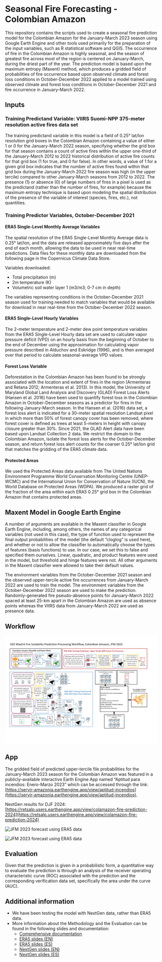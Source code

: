 # Seasonal Fire Forecasting - Colombian Amazon

This repository contains the scripts used to create a seasonal fire prediction model for the Colombian Amazon for the January-March 2023 season using Google Earth Engine and other tools used primarily for the preparation of the input variables, such as R statistical software and QGIS. The occurrence of fire in the Colombian Amazon is highly seasonal, and the season of greatest fire across most of the region is centered on January-March, during the driest part of the year.  The prediction model is based upon the maximum entropy (Maxent) method, which produces a gridded field of probabilities of fire occurrence based upon observed climate and forest loss conditions in October-December 2022 applied to a model trained using observed climate and forest loss conditions in October-December 2021 and fire occurrence in January-March 2022.

## Inputs

### Training Predictand Variable: VIIRS Suomi-NPP 375-meter resolution active fires data set
 
The training predictand variable in this model is a field of 0.25° lat/lon resolution grid boxes in the Colombian Amazon containing a value of either 1 or 0 for the January-March 2022 season, specifying whether the grid box for that season contains a count of active fires within the upper one-third of the January-March 2012 to 2022 historical distribution of active fire counts for that grid box (1 for true, and 0 for false).  In other words, a value of 1 for a given grid box indicates that the number of active fires found within that grid box during the January-March 2022 fire season was high (in the upper tercile) compared to other January-March seasons from 2012 to 2022.  The presence (1) or absence (0) of large numbers of fires in a pixel is used as the predictand (rather than the number of fires, for example) because the maximum entropy technique is based upon modeling the spatial distribution of the presence of the variable of interest (species, fires, etc.), not quantities.

### Training Predictor Variables, October-December 2021

#### ERA5 Single-Level Monthly Average Variables

The spatial resolution of the ERA5 Single-Level Monthly Average data is 0.25° lat/lon, and the data are released approximately five days after the end of each month, allowing the data to be used in near real-time predictions.  Data files for these monthly data are downloaded from the following page in the Copernicus Climate Data Store.

Variables downloaded:
- Total precipitation (m)
- 2m temperature (K)
- Volumetric soil water layer 1 (m3/m3; 0-7 cm in depth)

The variables representing conditions in the October-December 2021 season used for training needed to match variables that would be available for download in near real-time from the October-December 2022 season.

#### ERA5 Single-Level Hourly Variables

The 2-meter temperature and 2-meter dew point temperature variables from the ERA5 Single-Level Hourly data set are used to calculate vapor pressure deficit (VPD) on an hourly basis from the beginning of October to the end of December using the approximation for calculating vapor pressure described in Alduchov and Eskridge (1996), and is then averaged over that period to calculate seasonal-average VPD values.

#### Forest Loss Variable

Deforestation in the Colombian Amazon has been found to be strongly associated with the location and extent of fires in the region (Armenteras and Retana 2012; Armenteras et al. 2013).  In this model, the University of Maryland Global Land Analysis and Discovery (GLAD) Forest Loss Alerts (Hansen et al. 2016) have been used to quantify forest loss in the Colombian Amazon in October-December seasons as a predictor for fires in the following January-March season.  In the Hansen et al. (2016) data set, a forest loss alert is indicated for a 30-meter spatial resolution Landsat pixel in which more than 50% of forest canopy cover has been removed, where forest cover is defined as trees at least 5-meters in height with canopy closure greater than 30%.  Since 2021, the GLAD Alert data have been based upon Landsat Collection 2 data.
We restrict the domain to the Colombian Amazon, isolate the forest loss alerts for the October-December season, and return forest loss alert counts for the coarser 0.25° lat/lon grid that matches the gridding of the ERA5 climate data.

#### Protected Areas

We used the Protected Areas data available from The United Nations Environment Programme World Conservation Monitoring Centre (UNEP-WCMC) and the International Union for Conservation of Nature (IUCN), the World Database on Protected Areas (WDPA). We produced a raster grid of the fraction of the area within each ERA5 0.25° grid box in the Colombian Amazon that contains protected areas.

## Maxent Model in Google Earth Engine

A number of arguments are available in the Maxent classifier in Google Earth Engine, including, among others, the names of any categorical variables (not used in this case), the type of function used to represent the final output probabilities of the model (the default “cloglog” is used here), and whether or not to allow the classifier to automatically choose the types of features (basis functions) to use.  In our case, we set this to false and specified them ourselves.  Linear, quadratic, and product features were used in the model, but threshold and hinge features were not.  All other arguments in the Maxent classifier were allowed to take their default values.

The environment variables from the October-December 2021 season and the observed upper-tercile active fire occurrences from January-March 2022 are used to train the model. The environment variables from the October-December 2022 season are used to make the prediction. Randomly-generated fire pseudo-absence points for January-March 2022 spaced at least 25-km apart in the Colombian Amazon are used as absence points whereas the VIIRS data from January-March 2022 are used as presence data.

## Workflow

![](/images/workflow.jpg "Workflow")

## App

The gridded field of predicted upper-tercile file probabilities for the January-March 2023 season for the Colombian Amazon was featured in a publicly-available interactive Earth Engine App named “Aptitud para incendios: Enero-Marzo 2023” which can be accessed through the link: [https://servir-amazonia.earthengine.app/view/aptitud-incendios](https://servir-amazonia.earthengine.app/view/aptitud-incendios).

NextGen results for DJF 2024: [https://retsalp.users.earthengine.app/view/colamazon-fire-prediction-2024](https://retsalp.users.earthengine.app/view/colamazon-fire-prediction-2024)

![](/images/era5app.png "JFM 2023 forecast using ERA5 data")

![](/images/nextgenapp.png "JFM 2023 forecast using ERA5 data")

## Evaluation

Given that the prediction is given in a probabilistic form, a quantitative way to evaluate the prediction is through an analysis of the receiver operating characteristic curve (ROC) associated with the prediction and the corresponding verification data set, specifically the area under the curve (AUC). 

## Additional information

- We have been testing the model with NextGen data, rather than ERA5 data.
- More information about the Methodology and the Evaluation can be found in the following slides and documentation:
    - [Comprehensive documentation](https://docs.google.com/document/d/1tSH5gmMHYIRRtPiZRKCyvtu0Bzt-F4FcV5NK7GWVZ1c/edit)
    - [ERA5 slides (EN)](https://docs.google.com/presentation/d/1ya0w3Bfp5ALAKXSVZvNanjxZqKV8cKyj/edit)
    - [ERA5 slides (ES)](https://docs.google.com/presentation/d/1CFQ-vf748dZwFzsjDE8O_t54ftfjZm1n/edit)
    - [NextGen slides (EN)](https://docs.google.com/presentation/d/1szP6z4tIs4cWkSg6z5whYZYmV7TP9f_a/edit)
    - [NextGen slides (ES)](https://docs.google.com/presentation/d/1fDjp7YXcGFO65K0TTa76IUxlvYr4fG5S/edit)

